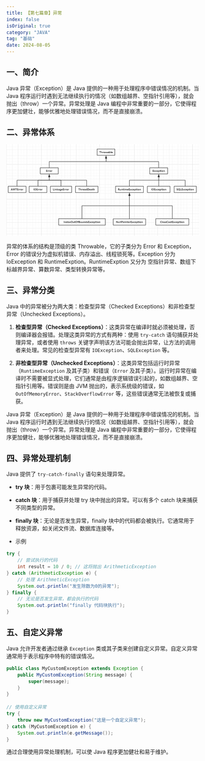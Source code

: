 ```yaml
---
title: 【第七篇章】异常
index: false
isOriginal: true
category: "JAVA"
tag: "基础"
date: 2024-08-05
---
```


## 一、简介
Java 异常（Exception）是 Java 提供的一种用于处理程序中错误情况的机制。当 Java 程序运行时遇到无法继续执行的情况（如数组越界、空指针引用等），就会抛出（throw）一个异常。异常处理是 Java 编程中非常重要的一部分，它使得程序更加健壮，能够优雅地处理错误情况，而不是直接崩溃。

## 二、异常体系
![异常体系](./exception.png)

异常的体系的结构是顶级的类 Throwable，它的子类分为 Error 和 Exception，Error 的错误分为虚拟机错误、内存溢出、线程锁死等。Exception 分为 IoException 和 RuntimeExption。RuntimeExption 又分为 空指针异常、数组下标越界异常、算数异常、类型转换异常等。

## 三、异常分类

Java 中的异常被分为两大类：检查型异常（Checked Exceptions）和非检查型异常（Unchecked Exceptions）。

1. **检查型异常（Checked Exceptions）**：这类异常在编译时就必须被处理，否则编译器会报错。处理这类异常的方式有两种：使用 `try-catch` 语句捕获并处理异常，或者使用 `throws` 关键字声明该方法可能会抛出异常，让方法的调用者来处理。常见的检查型异常有 `IOException`、`SQLException` 等。

2. **非检查型异常（Unchecked Exceptions）**：这类异常包括运行时异常（`RuntimeException` 及其子类）和错误（`Error` 及其子类）。运行时异常在编译时不需要被显式处理，它们通常是由程序逻辑错误引起的，如数组越界、空指针引用等。错误则是由 JVM 抛出的，表示系统级的错误，如 `OutOfMemoryError`、`StackOverflowError` 等，这些错误通常无法被恢复或捕获。

Java 异常（Exception）是 Java 提供的一种用于处理程序中错误情况的机制。当 Java 程序运行时遇到无法继续执行的情况（如数组越界、空指针引用等），就会抛出（throw）一个异常。异常处理是 Java 编程中非常重要的一部分，它使得程序更加健壮，能够优雅地处理错误情况，而不是直接崩溃。

## 四、异常处理机制

Java 提供了 `try-catch-finally` 语句来处理异常。

- **try 块**：用于包裹可能发生异常的代码。
- **catch 块**：用于捕获并处理 try 块中抛出的异常。可以有多个 catch 块来捕获不同类型的异常。
- **finally 块**：无论是否发生异常，finally 块中的代码都会被执行。它通常用于释放资源，如关闭文件流、数据库连接等。

- 示例
```java
try {
    // 尝试执行的代码
    int result = 10 / 0; // 这将抛出 ArithmeticException
} catch (ArithmeticException e) {
    // 处理 ArithmeticException
    System.out.println("发生除数为0的异常");
} finally {
    // 无论是否发生异常，都会执行的代码
    System.out.println("finally 代码块执行");
}
```

## 五、自定义异常

Java 允许开发者通过继承 `Exception` 类或其子类来创建自定义异常。自定义异常通常用于表示程序中特有的错误情况。

```java
public class MyCustomException extends Exception {
    public MyCustomException(String message) {
        super(message);
    }
}

// 使用自定义异常
try {
    throw new MyCustomException("这是一个自定义异常");
} catch (MyCustomException e) {
    System.out.println(e.getMessage());
}
```

通过合理使用异常处理机制，可以使 Java 程序更加健壮和易于维护。